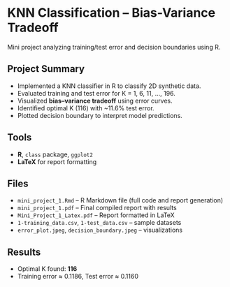 # KNN Classification – Bias-Variance Tradeoff
Mini project analyzing training/test error and decision boundaries using R.

## Project Summary
- Implemented a KNN classifier in R to classify 2D synthetic data.
- Evaluated training and test error for K = 1, 6, 11, …, 196.
- Visualized **bias–variance tradeoff** using error curves.
- Identified optimal K (116) with ~11.6% test error.
- Plotted decision boundary to interpret model predictions.

## Tools
- **R**, `class` package, `ggplot2`
- **LaTeX** for report formatting

## Files
- `mini_project_1.Rmd` – R Markdown file (full code and report generation)
- `mini_project_1.pdf` – Final compiled report with results
- `Mini_Project_1_Latex.pdf` – Report formatted in LaTeX
- `1-training_data.csv`, `1-test_data.csv` – sample datasets
- `error_plot.jpeg`, `decision_boundary.jpeg` – visualizations

## Results
- Optimal K found: **116**  
- Training error ≈ 0.1186, Test error ≈ 0.1160
